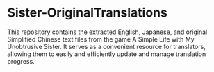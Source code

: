 # Sister-OriginalTranslations
This repository contains the extracted English, Japanese, and original Simplified Chinese text files from the game A Simple Life with My Unobtrusive Sister. It serves as a convenient resource for translators, allowing them to easily and efficiently update and manage translation progress.
